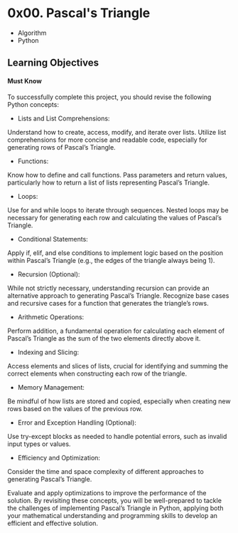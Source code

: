 # 0x00. Pascal's Triangle

- Algorithm
- Python

## Learning Objectives

#### Must Know
To successfully complete this project, you should revise the following Python concepts:

- Lists and List Comprehensions:

Understand how to create, access, modify, and iterate over lists.
Utilize list comprehensions for more concise and readable code, especially for generating rows of Pascal’s Triangle.
- Functions:

Know how to define and call functions.
Pass parameters and return values, particularly how to return a list of lists representing Pascal’s Triangle.
- Loops:

Use for and while loops to iterate through sequences.
Nested loops may be necessary for generating each row and calculating the values of Pascal’s Triangle.
- Conditional Statements:

Apply if, elif, and else conditions to implement logic based on the position within Pascal’s Triangle (e.g., the edges of the triangle always being 1).
- Recursion (Optional):

While not strictly necessary, understanding recursion can provide an alternative approach to generating Pascal’s Triangle.
Recognize base cases and recursive cases for a function that generates the triangle’s rows.
- Arithmetic Operations:

Perform addition, a fundamental operation for calculating each element of Pascal’s Triangle as the sum of the two elements directly above it.
- Indexing and Slicing:

Access elements and slices of lists, crucial for identifying and summing the correct elements when constructing each row of the triangle.
- Memory Management:

Be mindful of how lists are stored and copied, especially when creating new rows based on the values of the previous row.
- Error and Exception Handling (Optional):

Use try-except blocks as needed to handle potential errors, such as invalid input types or values.
- Efficiency and Optimization:

Consider the time and space complexity of different approaches to generating Pascal’s Triangle.

Evaluate and apply optimizations to improve the performance of the solution.
By revisiting these concepts, you will be well-prepared to tackle the challenges of implementing Pascal’s Triangle in Python, applying both your mathematical understanding and programming skills to develop an efficient and effective solution.
